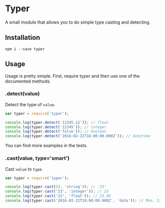 # Typer
A small module that allows you to do simple type casting and detecting.

## Installation
`npm i --save typer`

## Usage
Usage is pretty simple. First, require typer and then use one of the documented methods.

### .detect(value)
Detect the type of `value`.

```javascript
var typer = require('typer');

console.log(typer.detect('12345.12')); // float
console.log(typer.detect('12345')); // integer
console.log(typer.detect('false')); // boolean
console.log(typer.detect('2016-02-22T18:00:00.000Z')); // datetime
```

You can find more examples in the tests.

### .cast(value, type='smart')
Cast `value` to `type`.

```javascript
var typer = require('typer');

console.log(typer.cast(23, 'string')); // '23'
console.log(typer.cast('23', 'integer')); // 23
console.log(typer.cast('23', 'float')); // 23.00
console.log(typer.cast('2016-02-22T18:00:00.000Z', 'date')); // Mon, 22 Feb 2016 18:00:00 GMT
